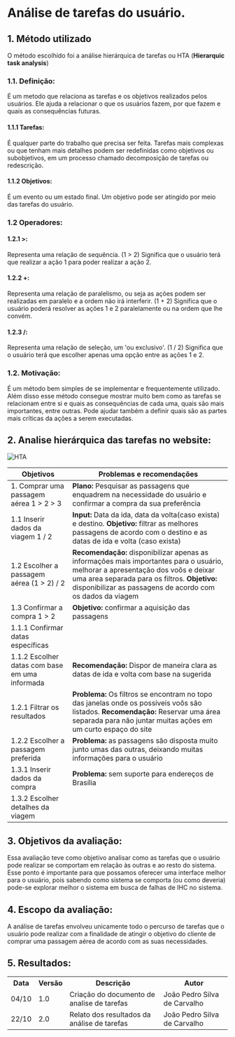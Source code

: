 # Análise de tarefas do usuário.
## 1. Método utilizado
O método escolhido foi a análise hierárquica de tarefas ou HTA (__Hierarquic task analysis__)

### 1.1. Definição:
É um metodo que relaciona as tarefas e os objetivos realizados pelos usuários. Ele ajuda a relacionar o que os usuários fazem, por que fazem e quais as consequências futuras.
#### 1.1.1 Tarefas:
É qualquer parte do trabalho que precisa ser feita. Tarefas mais complexas ou que tenham mais detalhes podem ser redefinidas como objetivos ou subobjetivos, em um processo chamado decomposição de tarefas ou redescrição. 
#### 1.1.2 Objetivos:
É um evento ou um estado final. Um objetivo pode ser atingido por meio das tarefas do usuário.

### 1.2 Operadores:
#### 1.2.1 >:
Representa uma relação de sequência. (1 > 2) Significa que o usuário terá que realizar a ação 1 para poder realizar a ação 2.
#### 1.2.2 +:
Representa uma relação de paralelismo, ou seja as ações podem ser realizadas em paralelo e a ordem não irá interferir. (1 + 2) Significa que o usuário poderá resolver as ações 1 e 2 paralelamente ou na ordem que lhe convém.
#### 1.2.3 /:
Representa uma relação de seleção, um 'ou exclusivo'. (1 / 2) Significa que o usuário terá que escolher apenas uma opção entre as ações 1 e 2.

### 1.2. Motivação:
É um método bem simples de se implementar e frequentemente utilizado. Além disso esse método consegue mostrar muito bem como as tarefas se relacionam entre si e quais as consequências de cada uma, quais são mais importantes, entre outras. Pode ajudar também a definir quais são as partes mais críticas da ações a serem executadas.
## 2. Analise hierárquica das tarefas no website:
![HTA](https://github.com/Interacao-Humano-Computador/2020.1-Zupper/blob/develop/images/diagramas/HTA.jpg?raw=true)

| Objetivos | Problemas e recomendações |
| ----------|  -------------------------|
| 1. Comprar uma passagem aérea 1 > 2 > 3 | **Plano:** Pesquisar as passagens que enquadrem na necessidade do usuário e confirmar a compra da sua preferência |
| 1.1 Inserir dados da viagem 1 / 2 | **Input:** Data da ida, data da volta(caso exista) e destino. **Objetivo:** filtrar as melhores passagens de acordo com o destino e as datas de ida e volta (caso exista) |
| 1.2 Escolher a passagem aérea (1 > 2) / 2 | **Recomendação:** disponibilizar apenas as informações mais importantes para o usuário, melhorar a apresentação dos voôs e deixar uma area separada para os filtros. **Objetivo:** disponibilizar as passagens de acordo com os dados da viagem |
| 1.3 Confirmar a compra 1 > 2 | **Objetivo:** confirmar a aquisição das passagens |
| 1.1.1 Confirmar datas específicas | |
| 1.1.2 Escolher datas com base em uma informada | **Recomendação:** Dispor de maneira clara as datas de ida e volta com base na sugerida |
| 1.2.1 Filtrar os resultados | **Problema:** Os filtros se encontram no topo das janelas onde os possíveis voôs são listados. **Recomendação:** Reservar uma área separada para não juntar muitas ações em um curto espaço do site |
| 1.2.2 Escolher a passagem preferida | **Problema:** as passagens são disposta muito junto umas das outras, deixando muitas informações para o usuário |
| 1.3.1 Inserir dados da compra | **Problema:** sem suporte para endereços de Brasília |
| 1.3.2 Escolher detalhes da viagem |  |

## 3. Objetivos da avaliação:
Essa avaliação teve como objetivo analisar como as tarefas que o usuário pode realizar se comportam em relação às outras e ao resto do sistema. Esse ponto é importante para que possamos oferecer uma interface melhor para o usuário, pois sabendo como sistema se comporta (ou como deveria) pode-se explorar melhor o sistema em busca de falhas de IHC no sistema.

## 4. Escopo da avaliação:
A análise de tarefas envolveu unicamente todo o percurso de tarefas que o usuário pode realizar com a finalidade de atingir o objetivo do cliente de comprar uma passagem aérea de acordo com as suas necessidades.

## 5. Resultados:

<table>
  <tr>
    <th>Data</th>
    <th>Versão</th>
    <th>Descrição</th>
    <th>Autor</th>
  </tr>
  <tr>
    <td>04/10</td>
    <td>1.0</td>
    <td>Criação do documento de analise de tarefas</td>
    <td>João Pedro Silva de Carvalho</td>
  </tr>
  <tr>
    <td>22/10</td>
    <td>2.0</td>
    <td>Relato dos resultados da análise de tarefas</td>
    <td>João Pedro Silva de Carvalho</td>
  </tr>
</table>
